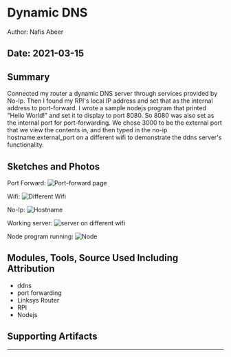 #  Dynamic DNS

Author: Nafis Abeer

Date: 2021-03-15
-----

## Summary
Connected my router a dynamic DNS server through services provided by No-Ip. Then I found my RPI's local IP address and set that as the internal address to port-forward. I wrote a sample nodejs program that printed "Hello World!" and set it to display to port 8080. So 8080 was also set as the internal port for port-forwarding. We chose 3000 to be the external port that we view the contents in, and then typed in the no-ip hostname:external_port on a different wifi to demonstrate the ddns server's functionality.

## Sketches and Photos
Port Forward:
![Port-forward page](./images/port_forward.png)

Wifi:
![Different Wifi](./images/Different_wifi.png)

No-Ip:
![Hostname](./images/no_ip.png)

Working server:
![server on different wifi](./images/working.png)

Node program running:
![Node](./images/rpi_node.png)

## Modules, Tools, Source Used Including Attribution
- ddns
- port forwarding
- Linksys Router
- RPI
- Nodejs

## Supporting Artifacts


-----
